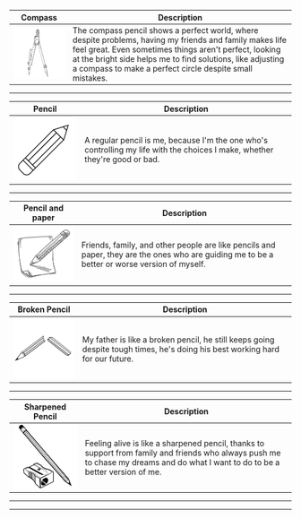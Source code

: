 | Compass | Description |
|-------|-------------|
| ![COMPASS](pictures/compass.png) | The compass pencil shows a perfect world, where despite problems, having my friends and family makes life feel great. Even sometimes things aren't perfect, looking at the bright side helps me to find solutions, like adjusting a compass to make a perfect circle despite small mistakes. |

---

| Pencil | Description |
|-------|-------------|
| ![PENCIL](pictures/pencil.png) | A regular pencil is me, because I'm the one who's controlling my life with the choices I make, whether they're good or bad. |

---

| Pencil and paper | Description |
|-------|-------------|
| ![PENCIL AND PAPER](pictures/pencilwithpaper.png) | Friends, family, and other people are like pencils and paper, they are the ones who are guiding me to be a better or worse version of myself. |

---

| Broken Pencil | Description |
|-------|-------------|
| ![BROKEN PENCIL](pictures/brokenpencil.png) | My father is like a broken pencil, he still keeps going despite tough times, he's doing his best working hard for our future. |

---

| Sharpened Pencil | Description |
|-------|-------------|
| ![SHARPENED PENCIL](pictures/sharpenedpencil.png) | Feeling alive is like a sharpened pencil, thanks to support from family and friends who always push me to chase my dreams and do what I want to do to be a better version of me. |

---
---